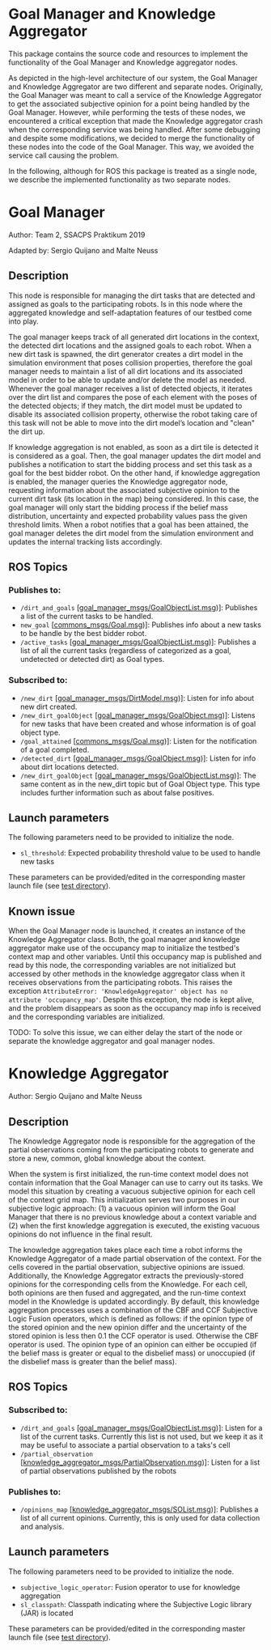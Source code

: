 # Goal Manager and Knowledge Aggregator
This package contains the source code and resources to implement the functionality of the Goal Manager and Knowledge aggregator nodes.

As depicted in the high-level architecture of our system, the Goal Manager and Knowledge Aggregator are two different and separate nodes. Originally, the Goal Manager was meant to call a service of the Knowledge Aggregator to get the associated subjective opinion for a point being handled by the Goal Manager.  However, while performing the tests of these nodes, we encountered a critical exception that made the Knowledge aggregator crash when the corresponding service was being handled. After some debugging and despite some modifications, we decided to merge the functionality of these nodes into the code of the Goal Manager. This way, we avoided the service call causing the problem.

In the following, although for ROS this package is treated as a single node, we describe the implemented functionality as two separate nodes.

# Goal Manager
Author: Team 2, SSACPS Praktikum 2019

Adapted by: Sergio Quijano and Malte Neuss

## Description
This node is responsible for managing the dirt tasks that are detected and assigned as goals to the participating robots. Is in this node where the aggregated knowledge and self-adaptation features of our testbed come into play.

The goal manager keeps track of all generated dirt locations in the context, the detected dirt locations and the assigned goals to each robot. When a new dirt task is spawned, the dirt generator creates a dirt model in the simulation environment that poses collision properties, therefore the goal manager needs to maintain a list of all dirt locations and its associated model in order to be able to update and/or delete the model as needed. Whenever the goal manager receives a list of detected objects, it iterates over the dirt list and compares the pose of each element with the poses of the detected objects; if they match, the dirt model must be updated to disable its associated collision property, otherwise the robot taking care of this task will not be able to move into the dirt model’s location and "clean" the dirt up.

If knowledge aggregation is not enabled, as soon as a dirt tile is detected it is considered as a goal. Then, the goal manager updates the dirt model and publishes a notification to start the bidding process and set this task as a goal for the best bidder robot. On the other hand, if knowledge aggregation is enabled, the manager queries the Knowledge aggregator node, requesting information about the associated subjective opinion to the current dirt task (its location in the map) being considered. In this case, the goal manager will only start the bidding process if the belief mass distribution, uncertainty and expected probability values pass the given threshold limits. When a robot notifies that a goal has been attained, the goal manager deletes the dirt model from the simulation environment and updates the internal tracking lists accordingly.

## ROS Topics

### Publishes to:
* `/dirt_and_goals` [[goal_manager_msgs/GoalObjectList.msg](/ros/src/goal_manager_msgs/msg/GoalObjectList.msg))]: Publishes a list of the current tasks to be handled.
* `new_goal` [[commons_msgs/Goal.msg](/ros/src/commons_msgs/msg/Goal.msg))]: Publishes info about a new tasks to be handle by the best bidder robot.
* `/active_tasks` [[goal_manager_msgs/GoalObjectList.msg](/ros/src/goal_manager_msgs/msg/GoalObjectList.msg))]: Publishes a list of all the current tasks (regardless of categorized as a goal, undetected or detected dirt) as Goal types.

### Subscribed to:
* `/new_dirt` [[goal_manager_msgs/DirtModel.msg](/ros/src/goal_manager_msgs/msg/DirtModel.msg))]: Listen for info about new dirt created.
* `/new_dirt_goalObject` [[goal_manager_msgs/GoalObject.msg](/ros/src/goal_manager_msgs/msg/GoalObject.msg))]: Listens for new tasks that have been created and whose information is of goal object type.
* `/goal_attained` [[commons_msgs/Goal.msg](/ros/src/commons_msgs/msg/Goal.msg))]: Listen for the notification of a goal completed.
* `/detected_dirt` [[goal_manager_msgs/GoalObject.msg](/ros/src/goal_manager_msgs/msg/GoalObject.msg))]: Listen for info about dirt locations detected.
* `/new_dirt_goalObject` [[goal_manager_msgs/GoalObjectList.msg](/ros/src/goal_manager_msgs/msg/GoalObjectList.msg))]: The same content as in the new_dirt topic but of Goal Object type. This type includes further information such as about false positives.

## Launch parameters
The following parameters need to be provided to initialize the node.  
* `sl_threshold`: Expected probability threshold value to be used to handle new tasks 

These parameters can be provided/edited in the corresponding master launch file (see [test directory](/ros/test)).

## Known issue
When the Goal Manager node is launched, it creates an instance of the Knowledge Aggregator class. Both, the goal manager and knowledge aggregator make use of the occupancy map to initialize the testbed's context map and other variables. Until this occupancy map is published and read by this node, the corresponding variables are not initialized but accessed by other methods in the knowledge aggregator class when it receives observations from the participating robots. This raises the exception `AttributeError: 'KnowledgeAggregator' object has no attribute 'occupancy_map'`. Despite this exception, the node is kept alive, and the problem disappears as soon as the occupancy map info is received and the corresponding variables are initialized.

TODO: To solve this issue, we can either delay the start of the node or separate the knowledge aggregator and goal manager nodes.

# Knowledge Aggregator
Author: Sergio Quijano and Malte Neuss

## Description

The Knowledge Aggregator node is responsible for the aggregation of the partial observations coming from the participating robots to generate and store a new, common, global knowledge about the context.

When the system is first initialized, the run-time context model does not contain information that the Goal Manager can use to carry out its tasks. We model this situation by creating a vacuous subjective opinion for each cell of the context grid map. This initialization serves two purposes in our subjective logic approach: (1) a vacuous opinion will inform the Goal Manager that there is no previous knowledge about a context variable and (2) when the first knowledge aggregation is executed, the existing vacuous opinions do not influence in the final result.

The knowledge aggregation takes place each time a robot informs the Knowledge Aggregator of a made partial observation of the context. For the cells covered in the partial observation, subjective opinions are issued. Additionally, the Knowledge Aggregator extracts the previously-stored opinions for the corresponding cells from the Knowledge. For each cell, both opinions are then fused and aggregated, and the run-time context model in the Knowledge is updated accordingly. By default, this knowledge aggregation processes uses a combination of the CBF and CCF Subjective Logic Fusion operators, which is defined as follows: if the opinion type of the stored opinion and the new opinion differ and the uncertainty of the stored opinion is less then 0.1 the CCF operator is used. Otherwise the CBF operator is used. The opinion type of an opinion can either be occupied (if the belief mass is greater or equal to the disbelief mass) or unoccupied (if the disbelief mass is greater than the belief mass).

## ROS Topics

### Subscribed to:
* `/dirt_and_goals` [[goal_manager_msgs/GoalObjectList.msg](/ros/src/goal_manager_msgs/msg/GoalObjectList.msg))]: Listen for a list of the current tasks. Currently this list is not used, but we keep it as it may be useful to associate a partial observation to a taks's cell
* `/partial_observation` [[knowledge_aggregator_msgs/PartialObservation.msg](/ros/src/knowledge_aggregator_msgs/msg/PartialObservation.msg))]: Listen for a list of partial observations published by the robots

### Publishes to:
* `/opinions_map` [[knowledge_aggregator_msgs/SOList.msg](/ros/src/knowledge_aggregator_msgs/msg/SOList.msg))]: Publishes a list of all current opinions. Currently, this is only used for data collection and analysis.

## Launch parameters
The following parameters need to be provided to initialize the node.  
* `subjective_logic_operator`: Fusion operator to use for knowledge aggregation
* `sl_classpath`: Classpath indicating where the Subjective Logic library (JAR) is located

These parameters can be provided/edited in the corresponding master launch file (see [test directory](/ros/test)). 
